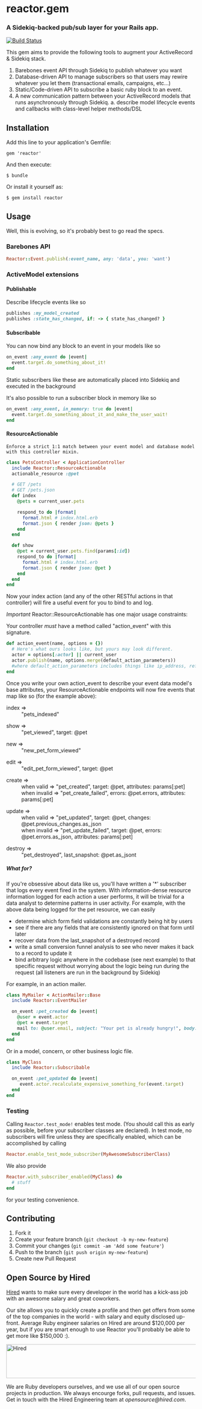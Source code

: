 # reactor.gem

### A Sidekiq-backed pub/sub layer for your Rails app.

[![Build Status](https://travis-ci.org/hired/reactor.svg?branch=master)](https://travis-ci.org/hired/reactor)

This gem aims to provide the following tools to augment your ActiveRecord & Sidekiq stack.

 1. Barebones event API through Sidekiq to publish whatever you want
 2. Database-driven API to manage subscribers so that users may rewire whatever you let them (transactional emails, campaigns, etc...)
 3. Static/Code-driven API to subscribe a basic ruby block to an event.
 4. A new communication pattern between your ActiveRecord models that runs asynchronously through Sidekiq.
    a. describe model lifecycle events and callbacks with class-level helper methods/DSL

## Installation

Add this line to your application's Gemfile:

    gem 'reactor'

And then execute:

    $ bundle

Or install it yourself as:

    $ gem install reactor

## Usage

Well, this is evolving, so it's probably best to go read the specs.


### Barebones API

```ruby
Reactor::Event.publish(:event_name, any: 'data', you: 'want')
```

### ActiveModel extensions

#### Publishable

  Describe lifecycle events like so

```ruby
publishes :my_model_created
publishes :state_has_changed, if: -> { state_has_changed? }
```

#### Subscribable

  You can now bind any block to an event in your models like so

```ruby
on_event :any_event do |event|
  event.target.do_something_about_it!
end
```

  Static subscribers like these are automatically placed into Sidekiq and executed in the background

  It's also possible to run a subscriber block in memory like so

```ruby
on_event :any_event, in_memory: true do |event|
  event.target.do_something_about_it_and_make_the_user_wait!
end
```

#### ResourceActionable

    Enforce a strict 1:1 match between your event model and database model with this controller mixin.


```ruby
class PetsController < ApplicationController
  include Reactor::ResourceActionable
  actionable_resource :@pet

  # GET /pets
  # GET /pets.json
  def index
    @pets = current_user.pets

    respond_to do |format|
      format.html # index.html.erb
      format.json { render json: @pets }
    end
  end

  def show
    @pet = current_user.pets.find(params[:id])
    respond_to do |format|
      format.html # index.html.erb
      format.json { render json: @pet }
    end
  end
end

```

Now your index action (and any of the other RESTful actions in that controller) will fire a useful event for you to bind to and log.

*Important* Reactor::ResourceActionable has one major usage constraints:

Your controller *must* have a method called "action_event" with this signature.
```ruby
def action_event(name, options = {})
  # Here's what ours looks like, but yours may look different.
  actor = options[:actor] || current_user
  actor.publish(name, options.merge(default_action_parameters))
  #where default_action_parameters includes things like ip_address, referrer, user_agent
end
```

Once you write your own action_event to describe your event data model's base attributes, your ResourceActionable endpoints will now fire events that map like so (for the example above):

<dl>
<dt>index =></dt>
<dd>"pets_indexed"</dd>
</dl>
 
<dl>
<dt>show =></dt>
<dd>"pet_viewed", target: @pet</dd>
</dl>

<dl>
<dt>new =></dt>
<dd>"new_pet_form_viewed"</dd>
</dl>

<dl>
<dt>edit =></dt>
<dd> "edit_pet_form_viewed", target: @pet</dd>
</dl>

<dl>
<dt>create =></dt>
<dd> when valid => "pet_created", target: @pet, attributes: params[:pet]
<br />
  when invalid => "pet_create_failed", errors: @pet.errors, attributes: params[:pet]</dd>
</dl>

<dl>
<dt>update =></dt>
<dd> 
when valid => "pet_updated", target: @pet, changes: @pet.previous_changes.as_json
<br />
  when invalid => "pet_update_failed", target: @pet,
                  errors: @pet.errors.as_json, attributes: params[:pet]
</dd>
</dl>

<dl>
<dt>destroy =></dt>
<dd>"pet_destroyed", last_snapshot: @pet.as_jsont</dd>
</dl>


##### What for?

If you're obsessive about data like us, you'll have written a '*' subscriber that logs every event fired in the system. With information-dense resource information logged for each action a user performs, it will be trivial for a data analyst to determine patterns in user activity. For example, with the above data being logged for the pet resource, we can easily
* determine which form field validations are constantly being hit by users
* see if there are any fields that are consistently ignored on that form until later
* recover data from the last_snapshot of a destroyed record
* write a small conversion funnel analysis to see who never makes it back to a record to update it
* bind arbitrary logic anywhere in the codebase (see next example) to that specific request without worrying about the logic being run during the request (all listeners are run in the background by Sidekiq)

For example, in an action mailer.

```ruby
class MyMailer < ActionMailer::Base
  include Reactor::EventMailer

  on_event :pet_created do |event|
    @user = event.actor
    @pet = event.target
    mail to: @user.email, subject: "Your pet is already hungry!", body: "feed it."
  end
end
```

Or in a model, concern, or other business logic file.

```ruby
class MyClass
  include Reactor::Subscribable

  on_event :pet_updated do |event|
     event.actor.recalculate_expensive_something_for(event.target)
  end
end
```

### Testing

Calling `Reactor.test_mode!` enables test mode.  (You should call this as early as possible, before your subscriber classes
are declared).  In test mode, no subscribers will fire unless they are specifically enabled, which can be accomplished
by calling
```ruby
Reactor.enable_test_mode_subscriber(MyAwesomeSubscriberClass)
```

We also provide
```ruby
Reactor.with_subscriber_enabled(MyClass) do
  # stuff
end
```

for your testing convenience.

## Contributing

1. Fork it
2. Create your feature branch (`git checkout -b my-new-feature`)
3. Commit your changes (`git commit -am 'Add some feature'`)
4. Push to the branch (`git push origin my-new-feature`)
5. Create new Pull Request

## Open Source by Hired

[Hired](https://hired.com/?utm_source=opensource&utm_medium=reactor&utm_campaign=readme) wants to make sure every developer in the world has a kick-ass job with an awesome salary and great coworkers. 

Our site allows you to quickly create a profile and then get offers from some of the top companies in the world - with salary and equity disclosed up-front. Average Ruby engineer salaries on Hired are around $120,000 per year, but if you are smart enough to use Reactor you'll probably be able to get more like $150,000 :).


<a href="https://hired.com/?utm_source=opensource&utm_medium=reactor&utm_campaign=readme-banner" target="_blank">
<img src="https://dmrxx81gnj0ct.cloudfront.net/public/hired-banner-light-1-728x90.png" alt="Hired" width="728" height="90" align="center"/>
</a>

We are Ruby developers ourselves, and we use all of our open source projects in production. We always encourge forks, pull requests, and issues. Get in touch with the Hired Engineering team at _opensource@hired.com_.

